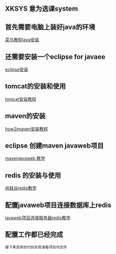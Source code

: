 ## XKSYS 意为选课system<br>
## 首先需要电脑上装好java的环境 <br>
[菜鸟教程java安装](https://www.runoob.com/java/java-environment-setup.html)<br>
## 还需要安装一个eclipse for javaee<br>
[eclipse安装](https://blog.csdn.net/jingzi9912/article/details/80889869)<br>
## tomcat的安装和使用
[tomcat安装教程](http://how2j.cn/k/tomcat/tomcat-tutorial/541.html)
## maven的安装<br>
[how2jmaven安装教程](http://how2j.cn/k/maven/maven-introduction/1328.html)<br>
## eclipse 创建maven javaweb项目<br>
[mavenjavaweb 教学](http://how2j.cn/k/maven/maven-eclipse-web-project/1334.html)<br>
## redis 的安装与使用<br>
[尚硅谷redis教学](https://www.bilibili.com/video/av68608598)<br>
## 配置javaweb项目连接数据库上redis
[javaweb项目连接服务器redis教学](http://how2j.cn/k/redis/redis-sping-data-redis/1719.html)
## 配置工作都已经完成
    接下来具体的代码实现请看项目内文件
